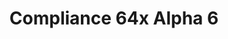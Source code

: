 ---
layout: post
title: Compliance 64x Alpha 6
permalink: /compliance64x/A6
comments: true
comments-id: 1.16.5-64x-Alpha-6
header-img: https://database.compliancepack.net/images/website/posts/64x/A6.jpg

long_text: Parity Update means a big update! Today's update brings a massive amount of parity changes from dirt to stone, including nether blocks. We hope you will like these changes and don't forget to write some feedback in the comments!

download:
  - Java - 1.16.5 (CurseForge):
    - https://www.curseforge.com/minecraft/texture-packs/compliance-64x/files/3291993
  - Java - 1.16.5 (GitHub):
    - https://github.com/Compliance-Resource-Pack/Compliance-Java-64x/releases/download/alpha-6/Compliance_64x_-_Parity_Update.zip
  - Bedrock - 1.16.220 (Github):
    - https://github.com/Compliance-Resource-Pack/Compliance-Bedrock-64x/releases/download/alpha-6.1/Compliance_64x_-_Bedrock_Edition.mcpack
---